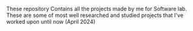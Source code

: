 These repository Contains all the projects made by me for Software lab. 
These are some of most well researched and studied projects that I've worked upon until now (April 2024) 
